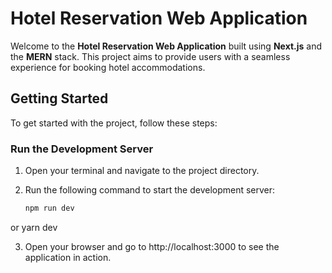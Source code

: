 # Hotel Reservation Web Application

Welcome to the **Hotel Reservation Web Application** built using **Next.js** and the **MERN** stack. This project aims to provide users with a seamless experience for booking hotel accommodations.

## Getting Started

To get started with the project, follow these steps:

### Run the Development Server

1. Open your terminal and navigate to the project directory.
2. Run the following command to start the development server:

   ```bash
   npm run dev
or
yarn dev

3. Open your browser and go to http://localhost:3000 to see the application in action.
